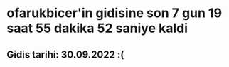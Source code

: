 # ofarukbicer'in gidisine son 7 gun 19 saat 55 dakika 52 saniye kaldi

## Gidis tarihi: 30.09.2022 :(